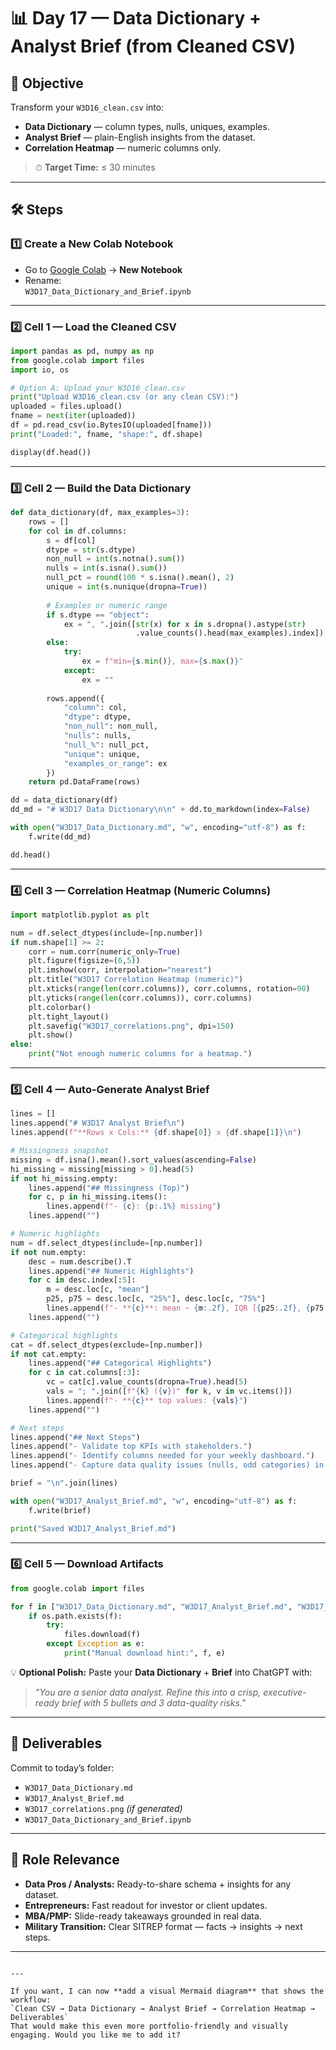 # 📊 Day 17 — Data Dictionary + Analyst Brief (from Cleaned CSV)

## 📌 Objective
Transform your `W3D16_clean.csv` into:

- **Data Dictionary** — column types, nulls, uniques, examples.
- **Analyst Brief** — plain-English insights from the dataset.
- **Correlation Heatmap** — numeric columns only.

> ⏱ **Target Time:** ≤ 30 minutes

---

## 🛠 Steps

### 1️⃣ Create a New Colab Notebook
- Go to [Google Colab](https://colab.research.google.com) → **New Notebook**
- Rename:  
  `W3D17_Data_Dictionary_and_Brief.ipynb`

---

### 2️⃣ Cell 1 — Load the Cleaned CSV
```python
import pandas as pd, numpy as np
from google.colab import files
import io, os

# Option A: Upload your W3D16_clean.csv
print("Upload W3D16_clean.csv (or any clean CSV):")
uploaded = files.upload()
fname = next(iter(uploaded))
df = pd.read_csv(io.BytesIO(uploaded[fname]))
print("Loaded:", fname, "shape:", df.shape)

display(df.head())
````

---

### 3️⃣ Cell 2 — Build the Data Dictionary

```python
def data_dictionary(df, max_examples=3):
    rows = []
    for col in df.columns:
        s = df[col]
        dtype = str(s.dtype)
        non_null = int(s.notna().sum())
        nulls = int(s.isna().sum())
        null_pct = round(100 * s.isna().mean(), 2)
        unique = int(s.nunique(dropna=True))
        
        # Examples or numeric range
        if s.dtype == "object":
            ex = ", ".join([str(x) for x in s.dropna().astype(str)
                            .value_counts().head(max_examples).index])
        else:
            try:
                ex = f"min={s.min()}, max={s.max()}"
            except:
                ex = ""
        
        rows.append({
            "column": col,
            "dtype": dtype,
            "non_null": non_null,
            "nulls": nulls,
            "null_%": null_pct,
            "unique": unique,
            "examples_or_range": ex
        })
    return pd.DataFrame(rows)

dd = data_dictionary(df)
dd_md = "# W3D17 Data Dictionary\n\n" + dd.to_markdown(index=False)

with open("W3D17_Data_Dictionary.md", "w", encoding="utf-8") as f:
    f.write(dd_md)

dd.head()
```

---

### 4️⃣ Cell 3 — Correlation Heatmap (Numeric Columns)

```python
import matplotlib.pyplot as plt

num = df.select_dtypes(include=[np.number])
if num.shape[1] >= 2:
    corr = num.corr(numeric_only=True)
    plt.figure(figsize=(6,5))
    plt.imshow(corr, interpolation="nearest")
    plt.title("W3D17 Correlation Heatmap (numeric)")
    plt.xticks(range(len(corr.columns)), corr.columns, rotation=90)
    plt.yticks(range(len(corr.columns)), corr.columns)
    plt.colorbar()
    plt.tight_layout()
    plt.savefig("W3D17_correlations.png", dpi=150)
    plt.show()
else:
    print("Not enough numeric columns for a heatmap.")
```

---

### 5️⃣ Cell 4 — Auto-Generate Analyst Brief

```python
lines = []
lines.append("# W3D17 Analyst Brief\n")
lines.append(f"**Rows x Cols:** {df.shape[0]} x {df.shape[1]}\n")

# Missingness snapshot
missing = df.isna().mean().sort_values(ascending=False)
hi_missing = missing[missing > 0].head(5)
if not hi_missing.empty:
    lines.append("## Missingness (Top)")
    for c, p in hi_missing.items():
        lines.append(f"- {c}: {p:.1%} missing")
    lines.append("")

# Numeric highlights
num = df.select_dtypes(include=[np.number])
if not num.empty:
    desc = num.describe().T
    lines.append("## Numeric Highlights")
    for c in desc.index[:5]:
        m = desc.loc[c, "mean"]
        p25, p75 = desc.loc[c, "25%"], desc.loc[c, "75%"]
        lines.append(f"- **{c}**: mean ~ {m:.2f}, IQR [{p25:.2f}, {p75:.2f}]")
    lines.append("")

# Categorical highlights
cat = df.select_dtypes(exclude=[np.number])
if not cat.empty:
    lines.append("## Categorical Highlights")
    for c in cat.columns[:3]:
        vc = cat[c].value_counts(dropna=True).head(5)
        vals = "; ".join([f"{k} ({v})" for k, v in vc.items()])
        lines.append(f"- **{c}** top values: {vals}")
    lines.append("")

# Next steps
lines.append("## Next Steps")
lines.append("- Validate top KPIs with stakeholders.")
lines.append("- Identify columns needed for your weekly dashboard.")
lines.append("- Capture data quality issues (nulls, odd categories) in backlog.\n")

brief = "\n".join(lines)

with open("W3D17_Analyst_Brief.md", "w", encoding="utf-8") as f:
    f.write(brief)

print("Saved W3D17_Analyst_Brief.md")
```

---

### 6️⃣ Cell 5 — Download Artifacts

```python
from google.colab import files

for f in ["W3D17_Data_Dictionary.md", "W3D17_Analyst_Brief.md", "W3D17_correlations.png"]:
    if os.path.exists(f):
        try:
            files.download(f)
        except Exception as e:
            print("Manual download hint:", f, e)
```

💡 **Optional Polish:** Paste your **Data Dictionary** + **Brief** into ChatGPT with:

> *"You are a senior data analyst. Refine this into a crisp, executive-ready brief with 5 bullets and 3 data-quality risks."*

---

## 📂 Deliverables

Commit to today’s folder:

* `W3D17_Data_Dictionary.md`
* `W3D17_Analyst_Brief.md`
* `W3D17_correlations.png` *(if generated)*
* `W3D17_Data_Dictionary_and_Brief.ipynb`

---

## 🎯 Role Relevance

* **Data Pros / Analysts:** Ready-to-share schema + insights for any dataset.
* **Entrepreneurs:** Fast readout for investor or client updates.
* **MBA/PMP:** Slide-ready takeaways grounded in real data.
* **Military Transition:** Clear SITREP format — facts → insights → next steps.

---

```

---

If you want, I can now **add a visual Mermaid diagram** that shows the workflow:  
`Clean CSV → Data Dictionary → Analyst Brief → Correlation Heatmap → Deliverables`  
That would make this even more portfolio-friendly and visually engaging. Would you like me to add it?
```

